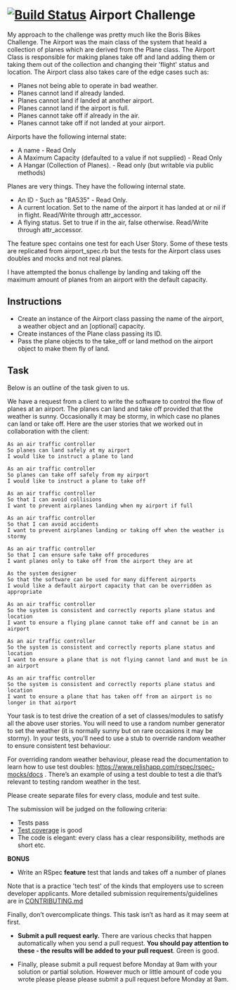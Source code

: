 [![Build Status](https://travis-ci.org/DeathRay1977/airport_challenge.svg)](https://travis-ci.org/DeathRay1977/airport_challenge)
Airport Challenge
=================

My approach to the challenge was pretty much like the Boris Bikes Challenge. The Airport was the main class of the system that heald a collection of planes which are derived from the Plane class. The Airport Class is responsible for making planes take off and land adding them or taking them out of the collection and changing their 'flight' status and location. The Airport class also takes care of the edge cases such as:

* Planes not being able to operate in bad weather.
* Planes cannot land if already landed.
* Planes cannot land if landed at another airport.
* Planes cannot land if the airport is full.
* Planes cannot take off if already in the air.
* Planes cannot take off if not landed at your airport.

Airports have the following internal state:

* A name - Read Only
* A Maximum Capacity (defaulted to a value if not supplied) - Read Only
* A Hangar (Collection of Planes). - Read only (but writable via public methods)

Planes are very things. They have the following internal state.

* An ID - Such as "BA535" - Read Only.
* A current location. Set to the name of the airport it has landed at or nil if in flight. Read/Write through attr_accessor.
* A flying status. Set to true if in the air, false otherwise. Read/Write through attr_accessor.

The feature spec contains one test for each User Story. Some of these tests are replicated from airport_spec.rb but the tests for the Airport class uses doubles and mocks and not real planes. 

I have attempted the bonus challenge by landing and taking off the maximum amount of planes from an airport with the default capacity. 

Instructions
---------

* Create an instance of the Airport class passing the name of the airport, a weather object and an [optional] capacity.
* Create instances of the Plane class passing its ID.
* Pass the plane objects to the take_off or land method on the airport object to make them fly of land.

Task
-----

Below is an outline of the task given to us.

We have a request from a client to write the software to control the flow of planes at an airport. The planes can land and take off provided that the weather is sunny. Occasionally it may be stormy, in which case no planes can land or take off.  Here are the user stories that we worked out in collaboration with the client:

```
As an air traffic controller
So planes can land safely at my airport
I would like to instruct a plane to land

As an air traffic controller
So planes can take off safely from my airport
I would like to instruct a plane to take off

As an air traffic controller
So that I can avoid collisions
I want to prevent airplanes landing when my airport if full

As an air traffic controller
So that I can avoid accidents
I want to prevent airplanes landing or taking off when the weather is stormy

As an air traffic controller
So that I can ensure safe take off procedures
I want planes only to take off from the airport they are at

As the system designer
So that the software can be used for many different airports
I would like a default airport capacity that can be overridden as appropriate

As an air traffic controller
So the system is consistent and correctly reports plane status and location
I want to ensure a flying plane cannot take off and cannot be in an airport

As an air traffic controller
So the system is consistent and correctly reports plane status and location
I want to ensure a plane that is not flying cannot land and must be in an airport

As an air traffic controller
So the system is consistent and correctly reports plane status and location
I want to ensure a plane that has taken off from an airport is no longer in that airport
```

Your task is to test drive the creation of a set of classes/modules to satisfy all the above user stories. You will need to use a random number generator to set the weather (it is normally sunny but on rare occasions it may be stormy). In your tests, you'll need to use a stub to override random weather to ensure consistent test behaviour.

For overriding random weather behaviour, please read the documentation to learn how to use test doubles: https://www.relishapp.com/rspec/rspec-mocks/docs . There’s an example of using a test double to test a die that’s relevant to testing random weather in the test.

Please create separate files for every class, module and test suite.

The submission will be judged on the following criteria:

* Tests pass
* [Test coverage](https://github.com/makersacademy/course/blob/master/pills/test_coverage.md) is good
* The code is elegant: every class has a clear responsibility, methods are short etc.

**BONUS**

* Write an RSpec **feature** test that lands and takes off a number of planes

Note that is a practice 'tech test' of the kinds that employers use to screen developer applicants.  More detailed submission requirements/guidelines are in [CONTRIBUTING.md](CONTRIBUTING.md)

Finally, don’t overcomplicate things. This task isn’t as hard as it may seem at first.

* **Submit a pull request early.**  There are various checks that happen automatically when you send a pull request.  **You should pay attention to these - the results will be added to your pull request**.  Green is good.

* Finally, please submit a pull request before Monday at 9am with your solution or partial solution.  However much or little amount of code you wrote please please please submit a pull request before Monday at 9am.
